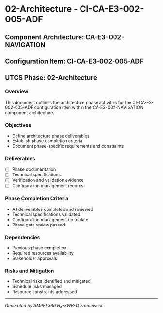 # 02-Architecture - CI-CA-E3-002-005-ADF

## Component Architecture: CA-E3-002-NAVIGATION
## Configuration Item: CI-CA-E3-002-005-ADF
## UTCS Phase: 02-Architecture

### Overview
This document outlines the architecture phase activities for the CI-CA-E3-002-005-ADF configuration item within the CA-E3-002-NAVIGATION component architecture.

### Objectives
- Define architecture phase deliverables
- Establish phase completion criteria
- Document phase-specific requirements and constraints

### Deliverables
- [ ] Phase documentation
- [ ] Technical specifications
- [ ] Verification and validation evidence
- [ ] Configuration management records

### Phase Completion Criteria
- All deliverables completed and reviewed
- Technical specifications validated
- Configuration management up to date
- Phase gate review passed

### Dependencies
- Previous phase completion
- Required resources availability
- Stakeholder approvals

### Risks and Mitigation
- Technical risks identified and mitigated
- Schedule risks managed
- Resource constraints addressed

---
*Generated by AMPEL360 H₂-BWB-Q Framework*
